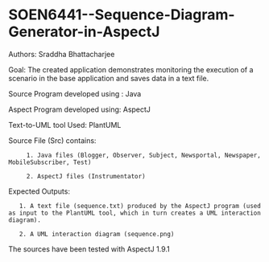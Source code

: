# SOEN6441--Sequence-Diagram-Generator-in-AspectJ

Authors: Sraddha Bhattacharjee 

Goal: The created application demonstrates monitoring the execution of a scenario in the base application and saves data in a text file.

Source Program developed using : Java

Aspect Program developed using: AspectJ

Text-to-UML tool Used: PlantUML

Source File (Src) contains: 

         1. Java files (Blogger, Observer, Subject, Newsportal, Newspaper, MobileSubscriber, Test)
         
         2. AspectJ files (Instrumentator)

Expected Outputs:

       1. A text file (sequence.txt) produced by the AspectJ program (used as input to the PlantUML tool, which in turn creates a UML interaction diagram).
       
       2. A UML interaction diagram (sequence.png) 
       
The sources have been tested with AspectJ 1.9.1

